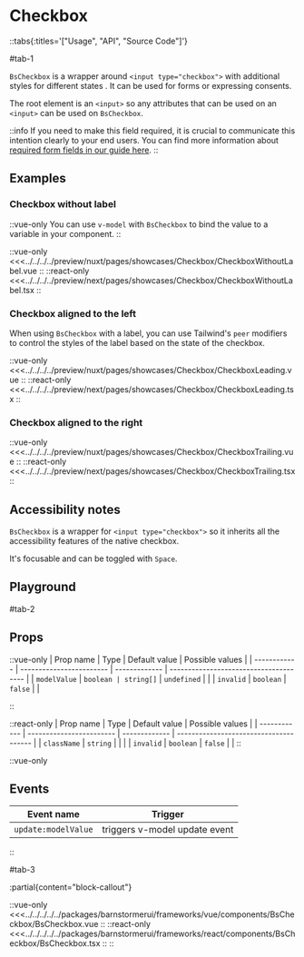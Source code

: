 # Checkbox

::tabs{:titles='["Usage", "API", "Source Code"]'}

#tab-1

`BsCheckbox` is a wrapper around `<input type="checkbox">` with additional styles for different states . It can be used for forms or expressing consents. 

The root element is an `<input>` so any attributes that can be used on an `<input>` can be used on `BsCheckbox`.

::info
If you need to make this field required, it is crucial to communicate this intention clearly to your end users. You can find more information about [required form fields in our guide here](../blocks/FormFields.md).
::

## Examples

### Checkbox without label

::vue-only
You can use `v-model` with `BsCheckbox` to bind the value to a variable in your component.
::

<Showcase showcase-name="Checkbox/CheckboxWithoutLabel">

::vue-only
<<<../../../../preview/nuxt/pages/showcases/Checkbox/CheckboxWithoutLabel.vue
::
::react-only
<<<../../../../preview/next/pages/showcases/Checkbox/CheckboxWithoutLabel.tsx
::

</Showcase>

### Checkbox aligned to the left

When using `BsCheckbox` with a label, you can use Tailwind's `peer` modifiers to control the styles of the label based on the state of the checkbox.

<Showcase showcase-name="Checkbox/CheckboxLeading">

::vue-only
<<<../../../../preview/nuxt/pages/showcases/Checkbox/CheckboxLeading.vue
::
::react-only
<<<../../../../preview/next/pages/showcases/Checkbox/CheckboxLeading.tsx
::

</Showcase>

### Checkbox aligned to the right

<Showcase showcase-name="Checkbox/CheckboxTrailing">

::vue-only
<<<../../../../preview/nuxt/pages/showcases/Checkbox/CheckboxTrailing.vue
::
::react-only
<<<../../../../preview/next/pages/showcases/Checkbox/CheckboxTrailing.tsx
::

</Showcase>

## Accessibility notes

`BsCheckbox` is a wrapper for `<input type="checkbox">` so it inherits all the accessibility features of the native checkbox.

It's focusable and can be toggled with `Space`.

## Playground

<Generate style="height: 450px" />

#tab-2

## Props


::vue-only
| Prop name    | Type                     | Default value | Possible values                        |
| ------------ | ------------------------ | ------------- | -------------------------------------- |
| `modelValue`   | `boolean | string[]`       | `undefined`     |                                        |
| `invalid`      | `boolean`                  | `false`         |                                        |

::

::react-only
| Prop name    | Type                     | Default value | Possible values                        |
| ------------ | ------------------------ | ------------- | -------------------------------------- |
| `className`    | `string`                   |               |                                        |
| `invalid`      | `boolean`                  | `false`         |                                        |
::

::vue-only
## Events

| Event name        | Trigger                       |
| ----------------- | ----------------------------- |
| `update:modelValue` | triggers v-model update event |
::

#tab-3

:partial{content="block-callout"}

::vue-only
<<<../../../../../packages/barnstormerui/frameworks/vue/components/BsCheckbox/BsCheckbox.vue
::
::react-only
<<<../../../../../packages/barnstormerui/frameworks/react/components/BsCheckbox/BsCheckbox.tsx
::
::
